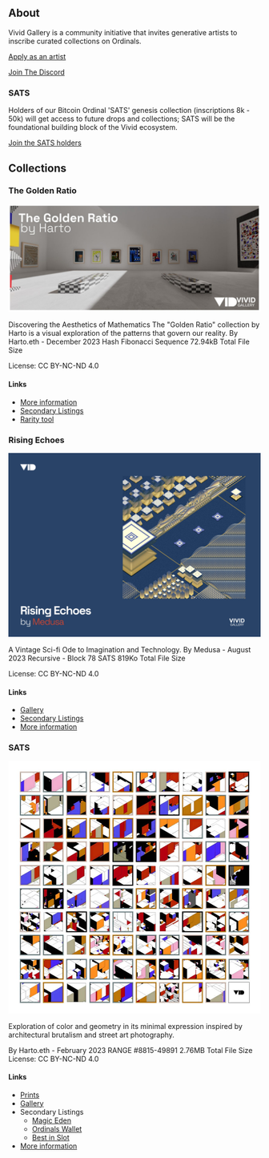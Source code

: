 ## About
Vivid Gallery is a community initiative that invites generative artists to inscribe curated collections on Ordinals.

[Apply as an artist](https://docs.google.com/forms/d/e/1FAIpQLScllssBL3FykFnzkv-7PPcJYEF3j-ScbCpZRnbNFstJRUI9gg/viewform)

[Join The Discord](https://discord.gg/g6GM8Jd2)

### SATS

Holders of our Bitcoin Ordinal 'SATS' genesis collection (inscriptions 8k - 50k) will get access to future drops and collections; SATS will be the foundational building block of the Vivid ecosystem.

[Join the SATS holders](https://magiceden.io/ordinals/marketplace/sats)

## Collections

### The Golden Ratio

![Vivid Golden Ratio Banner](/assets/golden_ratio/banner.jpg)

Discovering the Aesthetics of Mathematics The "Golden Ratio" collection by Harto is a visual exploration of the patterns that govern our reality.
By Harto.eth - December 2023
Hash Fibonacci Sequence
72.94kB Total File Size

License: CC BY-NC-ND 4.0

#### Links

- [More information](https://www.vivid.gallery/golden-ratio)
- [Secondary Listings](https://magiceden.io/ordinals/marketplace/the-golden-ratio)
- [Rarity tool](https://golden-ratio.vivid.gallery)

### Rising Echoes

![Vivid Rising Echoes Banner](/assets/rising_echoes/banner.jpg)

A Vintage Sci-fi Ode to Imagination and Technology.
By Medusa - August 2023
Recursive - Block 78 SATS
819Ko Total File Size

License: CC BY-NC-ND 4.0

#### Links

- [Gallery](https://www.vivid.gallery/galleries/rising-echoes)
- [Secondary Listings](https://magiceden.io/ordinals/marketplace/rising-echoes-by-medusa)
- [More information](https://www.vivid.gallery/rising-echoes)

### SATS

![Vivid Golden Ratio Banner](/assets/sats/banner.jpg)

Exploration of color and geometry in its minimal expression inspired by architectural brutalism and street art photography.

By Harto.eth - February 2023
RANGE #8815-49891
2.76MB Total File Size
License: CC BY-NC-ND 4.0

#### Links

- [Prints](https://shop.vivid.gallery/)
- [Gallery](https://www.vivid.gallery/galleries/sats)
- Secondary Listings
  - [Magic Eden](https://magiceden.io/ordinals/marketplace/rising-echoes-by-medusa)
  - [Ordinals Wallet](https://ordinalswallet.com/collection/sats)
  - [Best in Slot](https://bestinslot.xyz/ordinals/collection/sats)
- [More information](https://www.vivid.gallery/sats)

